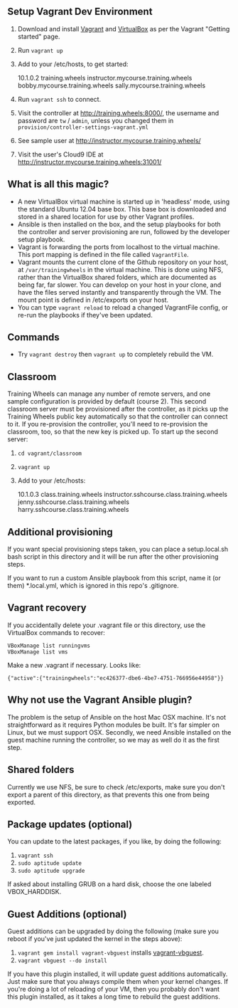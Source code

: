 Setup Vagrant Dev Environment
-----------------------------

1. Download and install [Vagrant](http://www.vagrantup.com/) and [VirtualBox](https://www.virtualbox.org/) as per the Vagrant "Getting started" page.
2. Run `vagrant up`
3. Add to your /etc/hosts, to get started:

    10.1.0.2 training.wheels instructor.mycourse.training.wheels bobby.mycourse.training.wheels sally.mycourse.training.wheels

4. Run `vagrant ssh` to connect.
5. Visit the controller at http://training.wheels:8000/, the username and password are `tw` / `admin`, unless you changed them in `provision/controller-settings-vagrant.yml`
6. See sample user at http://instructor.mycourse.training.wheels/
7. Visit the user's Cloud9 IDE at http://instructor.mycourse.training.wheels:31001/

What is all this magic?
-----------------------

* A new VirtualBox virtual machine is started up in 'headless' mode, using the standard Ubuntu 12.04 base box. This base box is downloaded and stored in a shared location for use by other Vagrant profiles.
* Ansible is then installed on the box, and the setup playbooks for both the controller and server provisioning are run, followed by the developer setup playbook.
* Vagrant is forwarding the ports from localhost to the virtual machine. This port mapping is defined in the file called `VagrantFile`.
* Vagrant mounts the current clone of the Github repository on your host, at `/var/trainingwheels` in the virtual machine. This is done using NFS, rather than the VirtualBox shared folders, which are documented as being far, far slower. You can develop on your host in your clone, and have the files served instantly and transparently through the VM. The mount point is defined in /etc/exports on your host.
* You can type `vagrant reload` to reload a changed VagrantFile config, or re-run the playbooks if they've been updated.

Commands
--------

* Try `vagrant destroy` then `vagrant up` to completely rebuild the VM.

Classroom
---------

Training Wheels can manage any number of remote servers, and one sample configuration is provided by default (course 2). This second classroom server must be provisioned after the controller, as it picks up the Training Wheels public key automatically so that the controller can connect to it. If you re-provision the controller, you'll need to re-provision the classroom, too, so that the new key is picked up. To start up the second server:

1. `cd vagrant/classroom`
2. `vagrant up`
3. Add to your /etc/hosts:

    10.1.0.3 class.training.wheels instructor.sshcourse.class.training.wheels jenny.sshcourse.class.training.wheels harry.sshcourse.class.training.wheels

Additional provisioning
-----------------------

If you want special provisioning steps taken, you can place a setup.local.sh bash script in this directory and it will be run after the other provisioning steps.

If you want to run a custom Ansible playbook from this script, name it (or them) *.local.yml, which is ignored in this repo's .gitignore.

Vagrant recovery
----------------

If you accidentally delete your .vagrant file or this directory, use the VirtualBox commands to recover:

    VBoxManage list runningvms
    VBoxManage list vms

Make a new .vagrant if necessary. Looks like:

    {"active":{"trainingwheels":"ec426377-dbe6-4be7-4751-766956e44958"}}

Why not use the Vagrant Ansible plugin?
---------------------------------------

The problem is the setup of Ansible on the host Mac OSX machine. It's not straightforward as it requires Python modules be built. It's far simpler on Linux, but we must support OSX. Secondly, we need Ansible installed on the guest machine running the controller, so we may as well do it as the first step.

Shared folders
--------------

Currently we use NFS, be sure to check /etc/exports, make sure you don't export a parent of this directory, as that prevents this one from being exported.

Package updates (optional)
--------------------------

You can update to the latest packages, if you like, by doing the following:

1. `vagrant ssh`
2. `sudo aptitude update`
2. `sudo aptitude upgrade`

If asked about installing GRUB on a hard disk, choose the one labeled VBOX_HARDDISK.

Guest Additions (optional)
--------------------------

Guest additions can be upgraded by doing the following (make sure you reboot if you've just updated the kernel in the steps above):

1. `vagrant gem install vagrant-vbguest` installs [vagrant-vbguest](https://github.com/dotless-de/vagrant-vbguest).
2. `vagrant vbguest --do install`

If you have this plugin installed, it will update guest additions automatically. Just make sure that you always compile them when your kernel changes. If you're doing a lot of reloading of your VM, then you probably don't want this plugin installed, as it takes a long time to rebuild the guest additions.
